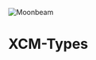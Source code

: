 ![Moonbeam](https://moonbeam.network/wp-content/uploads/2020/03/Moonbeam-Logo-Final-500px.png)

# XCM-Types
